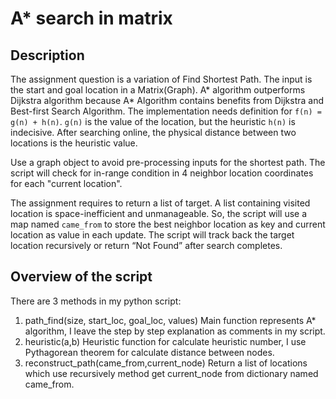 # A* search in matrix
## Description
The assignment question is a variation of Find Shortest Path. The input is the start and goal location in a Matrix(Graph). A* algorithm outperforms Dijkstra algorithm because A* Algorithm contains benefits from Dijkstra and Best-first Search Algorithm. The implementation needs definition for `f(n) = g(n) + h(n)`. `g(n)` is the value of the location, but the heuristic `h(n)` is indecisive. After searching online, the physical distance between two locations is the heuristic value.

Use a graph object to avoid pre-processing inputs for the shortest path. The script will check for in-range condition in 4 neighbor location coordinates for each "current location". 

The assignment requires to return a list of target. A list containing visited location is space-inefficient and unmanageable. So, the script will use a map named `came_from` to store the best neighbor location as key and current location as value in each update. The script will track back the target location recursively or return “Not Found” after search completes.

## Overview of the script
There are 3 methods in my python script:
1. path_find(size, start_loc, goal_loc, values)
Main function represents A* algorithm, I leave the step by step explanation as comments in
my script.
2. heuristic(a,b)
Heuristic function for calculate heuristic number, I use Pythagorean theorem for calculate
distance between nodes.
3. reconstruct_path(came_from,current_node)
Return a list of locations which use recursively method get current_node from dictionary
named came_from.
